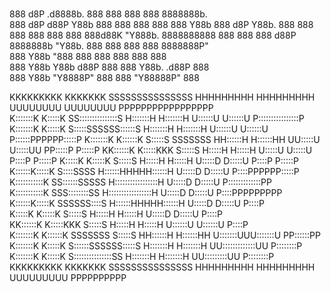 # 
888    d8P   .d8888b.  888    888 888     888 8888888b.  
888   d8P   d88P  Y88b 888    888 888     888 888   Y88b 
888  d8P    Y88b.      888    888 888     888 888    888 
888d88K      "Y888b.   8888888888 888     888 888   d88P 
8888888b        "Y88b. 888    888 888     888 8888888P"  
888  Y88b         "888 888    888 888     888 888        
888   Y88b  Y88b  d88P 888    888 Y88b. .d88P 888        
888    Y88b  "Y8888P"  888    888  "Y88888P"  888  



                                                                                                                          
KKKKKKKKK    KKKKKKK        SSSSSSSSSSSSSSS      HHHHHHHHH     HHHHHHHHH     UUUUUUUU     UUUUUUUU     PPPPPPPPPPPPPPPPP   
K:::::::K    K:::::K      SS:::::::::::::::S     H:::::::H     H:::::::H     U::::::U     U::::::U     P::::::::::::::::P  
K:::::::K    K:::::K     S:::::SSSSSS::::::S     H:::::::H     H:::::::H     U::::::U     U::::::U     P::::::PPPPPP:::::P 
K:::::::K   K::::::K     S:::::S     SSSSSSS     HH::::::H     H::::::HH     UU:::::U     U:::::UU     PP:::::P     P:::::P
KK::::::K  K:::::KKK     S:::::S                   H:::::H     H:::::H        U:::::U     U:::::U        P::::P     P:::::P
  K:::::K K:::::K        S:::::S                   H:::::H     H:::::H        U:::::D     D:::::U        P::::P     P:::::P
  K::::::K:::::K          S::::SSSS                H::::::HHHHH::::::H        U:::::D     D:::::U        P::::PPPPPP:::::P 
  K:::::::::::K            SS::::::SSSSS           H:::::::::::::::::H        U:::::D     D:::::U        P:::::::::::::PP  
  K:::::::::::K              SSS::::::::SS         H:::::::::::::::::H        U:::::D     D:::::U        P::::PPPPPPPPP    
  K::::::K:::::K                SSSSSS::::S        H::::::HHHHH::::::H        U:::::D     D:::::U        P::::P            
  K:::::K K:::::K                    S:::::S       H:::::H     H:::::H        U:::::D     D:::::U        P::::P            
KK::::::K  K:::::KKK                 S:::::S       H:::::H     H:::::H        U::::::U   U::::::U        P::::P            
K:::::::K   K::::::K     SSSSSSS     S:::::S     HH::::::H     H::::::HH      U:::::::UUU:::::::U      PP::::::PP          
K:::::::K    K:::::K     S::::::SSSSSS:::::S     H:::::::H     H:::::::H       UU:::::::::::::UU       P::::::::P          
K:::::::K    K:::::K     S:::::::::::::::SS      H:::::::H     H:::::::H         UU:::::::::UU         P::::::::P          
KKKKKKKKK    KKKKKKK      SSSSSSSSSSSSSSS        HHHHHHHHH     HHHHHHHHH           UUUUUUUUU           PPPPPPPPPP 
